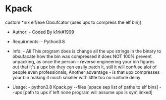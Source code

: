 # Kpack
custom *nix elf/exe Obsufcator (uses upx to compress the elf bin))

* Author: - Coded By k1rk#1999

* Requirments: - Python3.8

* Info: - All This program does is change all the upx strings in the binary to obsufacate how the bin was compressed it does NOT 100% prevent unpacking, as once the person - reverse engineering your bin figures out that it's a upx bin they can easily patch it, still it will confuse alot of people even professionals, Another advantage - is that upx compresses your bin making it much smaller with little too no runtime delay

* Usage: - python3.8 Kpack.py --files [space sep list of paths to elf bins] --upx [path to upx if left none program will assume upx is sym linked]




